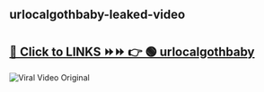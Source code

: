 
 ## urlocalgothbaby-leaked-video 

# <h2><a href="https://clipsfans.com/urlocalgothbaby&ref=git">🔗 Click to LINKS ⏩⏩ 👉 🟢 urlocalgothbaby </a></h2>

<a href="https://clipsfans.com/urlocalgothbaby&ref=git" rel="nofollow" data-target="animated-image.originalLink"><img src="https://i.ibb.co.com/xMMVF88/686577567.gif" alt="Viral Video Original" style="max-width: 100%; display: inline-block;" data-target="animated-image.originalImage"></a>

